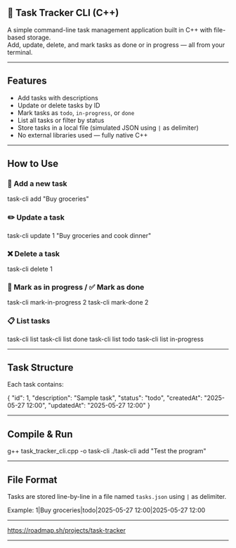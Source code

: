 ## 🧾 Task Tracker CLI (C++)

A simple command-line task management application built in C++ with file-based storage.  
Add, update, delete, and mark tasks as done or in progress — all from your terminal.

---

## Features

- Add tasks with descriptions  
- Update or delete tasks by ID  
- Mark tasks as `todo`, `in-progress`, or `done`  
- List all tasks or filter by status  
- Store tasks in a local file (simulated JSON using `|` as delimiter)  
- No external libraries used — fully native C++

---

## How to Use

### 📌 Add a new task
task-cli add "Buy groceries"

### ✏️ Update a task
task-cli update 1 "Buy groceries and cook dinner"

### ❌ Delete a task
task-cli delete 1

### 🚧 Mark as in progress / ✅ Mark as done
task-cli mark-in-progress 2
task-cli mark-done 2

### 📋 List tasks
task-cli list
task-cli list done
task-cli list todo
task-cli list in-progress

---

## Task Structure

Each task contains:

{
"id": 1,
"description": "Sample task",
"status": "todo",
"createdAt": "2025-05-27 12:00",
"updatedAt": "2025-05-27 12:00"
}

---

## Compile & Run

g++ task_tracker_cli.cpp -o task-cli
./task-cli add "Test the program"

---

## File Format

Tasks are stored line-by-line in a file named `tasks.json` using `|` as delimiter.

Example:
1|Buy groceries|todo|2025-05-27 12:00|2025-05-27 12:00

---

https://roadmap.sh/projects/task-tracker

---
